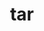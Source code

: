 ---
title: "tar"
layout: cache
categories: [package, develop-2023-12-10]
meta: {"versions": ["1.34"], "compilers": ["apple-clang@=15.0.0", "cce@=15.0.1", "gcc@=10.3.0", "gcc@=11.1.0", "gcc@=11.3.0", "gcc@=11.4.0", "gcc@=12.3.0", "gcc@=7.3.1", "gcc@=7.5.0", "gcc@=9.4.0", "oneapi@=2023.2.0"], "oss": ["amzn2", "rhel8", "sle_hpc15", "ubuntu18.04", "ubuntu20.04", "ubuntu22.04", "ventura"], "platforms": ["darwin", "linux"], "targets": ["aarch64", "neoverse_n1", "neoverse_v1", "ppc64le", "x86_64_v3", "x86_64_v4", "zen4"], "stacks": ["aws-isc", "aws-isc-aarch64", "build_systems", "data-vis-sdk", "developer-tools", "e4s", "e4s-cray-rhel", "e4s-cray-sles", "e4s-neoverse_v1", "e4s-oneapi", "e4s-power", "e4s-rocm-external", "ml-darwin-aarch64-mps", "ml-linux-x86_64-cpu", "ml-linux-x86_64-cuda", "ml-linux-x86_64-rocm", "radiuss", "radiuss-aws", "radiuss-aws-aarch64", "root", "tutorial"], "num_specs": 18, "num_specs_by_stack": {"root": 18, "ml-darwin-aarch64-mps": 1, "radiuss-aws-aarch64": 2, "aws-isc-aarch64": 2, "aws-isc": 1, "radiuss-aws": 1, "build_systems": 1, "radiuss": 1, "developer-tools": 1, "e4s-cray-rhel": 1, "e4s-cray-sles": 1, "e4s-neoverse_v1": 1, "e4s-power": 1, "data-vis-sdk": 1, "e4s": 1, "e4s-rocm-external": 1, "e4s-oneapi": 1, "ml-linux-x86_64-cuda": 1, "ml-linux-x86_64-rocm": 1, "ml-linux-x86_64-cpu": 1, "tutorial": 2}}
spec_details: [{"hash": "2uqdae7uykmdzuucx6tkynykzmmfozva", "compiler": "apple-clang@=15.0.0", "versions": ["1.34"], "os": "ventura", "platform": "darwin", "target": "aarch64", "variants": ["build_system=autotools", "zip=pigz"], "stacks": ["root", "ml-darwin-aarch64-mps"], "size": "-", "tarball": "https://binaries.spack.io/develop-2023-12-10/build_cache/darwin-ventura-aarch64/apple-clang-15.0.0/tar-1.34/darwin-ventura-aarch64-apple-clang-15.0.0-tar-1.34-2uqdae7uykmdzuucx6tkynykzmmfozva.spack"}, {"hash": "znxrdetysptqfe3wfbaef6fp66e5ttk4", "compiler": "gcc@=7.3.1", "versions": ["1.34"], "os": "amzn2", "platform": "linux", "target": "aarch64", "variants": ["build_system=autotools", "zip=pigz"], "stacks": ["root", "radiuss-aws-aarch64"], "size": "-", "tarball": "https://binaries.spack.io/develop-2023-12-10/build_cache/linux-amzn2-aarch64/gcc-7.3.1/tar-1.34/linux-amzn2-aarch64-gcc-7.3.1-tar-1.34-znxrdetysptqfe3wfbaef6fp66e5ttk4.spack"}, {"hash": "4pluni5sg6s56k4khj5g23mv44y5dp3y", "compiler": "gcc@=7.3.1", "versions": ["1.34"], "os": "amzn2", "platform": "linux", "target": "aarch64", "variants": ["build_system=autotools", "zip=pigz"], "stacks": ["aws-isc-aarch64", "root"], "size": "-", "tarball": "https://binaries.spack.io/develop-2023-12-10/build_cache/linux-amzn2-aarch64/gcc-7.3.1/tar-1.34/linux-amzn2-aarch64-gcc-7.3.1-tar-1.34-4pluni5sg6s56k4khj5g23mv44y5dp3y.spack"}, {"hash": "ierv4y52lgvw32aybb557fyq54jtw4gu", "compiler": "gcc@=7.3.1", "versions": ["1.34"], "os": "amzn2", "platform": "linux", "target": "neoverse_n1", "variants": ["build_system=autotools", "zip=pigz"], "stacks": ["aws-isc-aarch64", "root"], "size": "-", "tarball": "https://binaries.spack.io/develop-2023-12-10/build_cache/linux-amzn2-neoverse_n1/gcc-7.3.1/tar-1.34/linux-amzn2-neoverse_n1-gcc-7.3.1-tar-1.34-ierv4y52lgvw32aybb557fyq54jtw4gu.spack"}, {"hash": "sjorjg2hczdl5uoo5ymh3uo27m4zd4ed", "compiler": "gcc@=7.3.1", "versions": ["1.34"], "os": "amzn2", "platform": "linux", "target": "neoverse_n1", "variants": ["build_system=autotools", "zip=pigz"], "stacks": ["root", "radiuss-aws-aarch64"], "size": "-", "tarball": "https://binaries.spack.io/develop-2023-12-10/build_cache/linux-amzn2-neoverse_n1/gcc-7.3.1/tar-1.34/linux-amzn2-neoverse_n1-gcc-7.3.1-tar-1.34-sjorjg2hczdl5uoo5ymh3uo27m4zd4ed.spack"}, {"hash": "lxwnk3wf7oud5oapt34e2rsb4mc64w6a", "compiler": "gcc@=7.3.1", "versions": ["1.34"], "os": "amzn2", "platform": "linux", "target": "x86_64_v3", "variants": ["build_system=autotools", "zip=pigz"], "stacks": ["aws-isc", "root"], "size": "-", "tarball": "https://binaries.spack.io/develop-2023-12-10/build_cache/linux-amzn2-x86_64_v3/gcc-7.3.1/tar-1.34/linux-amzn2-x86_64_v3-gcc-7.3.1-tar-1.34-lxwnk3wf7oud5oapt34e2rsb4mc64w6a.spack"}, {"hash": "j7juogbdbkoqelav2iozq3axha2dsre5", "compiler": "gcc@=7.3.1", "versions": ["1.34"], "os": "amzn2", "platform": "linux", "target": "x86_64_v3", "variants": ["build_system=autotools", "zip=pigz"], "stacks": ["root", "radiuss-aws"], "size": "-", "tarball": "https://binaries.spack.io/develop-2023-12-10/build_cache/linux-amzn2-x86_64_v3/gcc-7.3.1/tar-1.34/linux-amzn2-x86_64_v3-gcc-7.3.1-tar-1.34-j7juogbdbkoqelav2iozq3axha2dsre5.spack"}, {"hash": "6sxmeu7jdeq5d5hda6hyqqpj6k6m4kd5", "compiler": "gcc@=7.5.0", "versions": ["1.34"], "os": "ubuntu18.04", "platform": "linux", "target": "x86_64_v3", "variants": ["build_system=autotools", "zip=pigz"], "stacks": ["build_systems", "radiuss", "developer-tools", "root"], "size": "-", "tarball": "https://binaries.spack.io/develop-2023-12-10/build_cache/linux-ubuntu18.04-x86_64_v3/gcc-7.5.0/tar-1.34/linux-ubuntu18.04-x86_64_v3-gcc-7.5.0-tar-1.34-6sxmeu7jdeq5d5hda6hyqqpj6k6m4kd5.spack"}, {"hash": "zc3jvlxnahpmyex6b4nbhm6smsyylw4p", "compiler": "cce@=15.0.1", "versions": ["1.34"], "os": "rhel8", "platform": "linux", "target": "zen4", "variants": ["build_system=autotools", "zip=pigz"], "stacks": ["root", "e4s-cray-rhel"], "size": "-", "tarball": "https://binaries.spack.io/develop-2023-12-10/build_cache/linux-rhel8-zen4/cce-15.0.1/tar-1.34/linux-rhel8-zen4-cce-15.0.1-tar-1.34-zc3jvlxnahpmyex6b4nbhm6smsyylw4p.spack"}, {"hash": "ea34zjnnolnsbqet3wofmqbv7z4bssj6", "compiler": "gcc@=10.3.0", "versions": ["1.34"], "os": "sle_hpc15", "platform": "linux", "target": "x86_64_v4", "variants": ["build_system=autotools", "zip=pigz"], "stacks": ["root", "e4s-cray-sles"], "size": "-", "tarball": "https://binaries.spack.io/develop-2023-12-10/build_cache/linux-sle_hpc15-x86_64_v4/gcc-10.3.0/tar-1.34/linux-sle_hpc15-x86_64_v4-gcc-10.3.0-tar-1.34-ea34zjnnolnsbqet3wofmqbv7z4bssj6.spack"}, {"hash": "xyuy5xaspz45iumqxdfuinpasv33jyuv", "compiler": "gcc@=11.4.0", "versions": ["1.34"], "os": "ubuntu20.04", "platform": "linux", "target": "neoverse_v1", "variants": ["build_system=autotools", "zip=pigz"], "stacks": ["e4s-neoverse_v1", "root"], "size": "-", "tarball": "https://binaries.spack.io/develop-2023-12-10/build_cache/linux-ubuntu20.04-neoverse_v1/gcc-11.4.0/tar-1.34/linux-ubuntu20.04-neoverse_v1-gcc-11.4.0-tar-1.34-xyuy5xaspz45iumqxdfuinpasv33jyuv.spack"}, {"hash": "x3xmtqisaunmam4pjuo7mgn7fig4rppm", "compiler": "gcc@=9.4.0", "versions": ["1.34"], "os": "ubuntu20.04", "platform": "linux", "target": "ppc64le", "variants": ["build_system=autotools", "zip=pigz"], "stacks": ["e4s-power", "root"], "size": "-", "tarball": "https://binaries.spack.io/develop-2023-12-10/build_cache/linux-ubuntu20.04-ppc64le/gcc-9.4.0/tar-1.34/linux-ubuntu20.04-ppc64le-gcc-9.4.0-tar-1.34-x3xmtqisaunmam4pjuo7mgn7fig4rppm.spack"}, {"hash": "5q2xldkvgecz3zxdx6c5cpydvhei2e7w", "compiler": "gcc@=11.1.0", "versions": ["1.34"], "os": "ubuntu20.04", "platform": "linux", "target": "x86_64_v3", "variants": ["build_system=autotools", "zip=pigz"], "stacks": ["data-vis-sdk", "root"], "size": "-", "tarball": "https://binaries.spack.io/develop-2023-12-10/build_cache/linux-ubuntu20.04-x86_64_v3/gcc-11.1.0/tar-1.34/linux-ubuntu20.04-x86_64_v3-gcc-11.1.0-tar-1.34-5q2xldkvgecz3zxdx6c5cpydvhei2e7w.spack"}, {"hash": "fe6ishwssarf3m5sew7g6vyu44e3im4q", "compiler": "gcc@=11.4.0", "versions": ["1.34"], "os": "ubuntu20.04", "platform": "linux", "target": "x86_64_v3", "variants": ["build_system=autotools", "zip=pigz"], "stacks": ["e4s", "root", "e4s-rocm-external"], "size": "-", "tarball": "https://binaries.spack.io/develop-2023-12-10/build_cache/linux-ubuntu20.04-x86_64_v3/gcc-11.4.0/tar-1.34/linux-ubuntu20.04-x86_64_v3-gcc-11.4.0-tar-1.34-fe6ishwssarf3m5sew7g6vyu44e3im4q.spack"}, {"hash": "szajtcdksy74opsq4czpqbnnyfs6s4ow", "compiler": "oneapi@=2023.2.0", "versions": ["1.34"], "os": "ubuntu20.04", "platform": "linux", "target": "x86_64_v3", "variants": ["build_system=autotools", "zip=pigz"], "stacks": ["e4s-oneapi", "root"], "size": "-", "tarball": "https://binaries.spack.io/develop-2023-12-10/build_cache/linux-ubuntu20.04-x86_64_v3/oneapi-2023.2.0/tar-1.34/linux-ubuntu20.04-x86_64_v3-oneapi-2023.2.0-tar-1.34-szajtcdksy74opsq4czpqbnnyfs6s4ow.spack"}, {"hash": "knve3ob7g3tvdkganwakksy2bhqamn4u", "compiler": "gcc@=11.3.0", "versions": ["1.34"], "os": "ubuntu22.04", "platform": "linux", "target": "x86_64_v3", "variants": ["build_system=autotools", "zip=pigz"], "stacks": ["ml-linux-x86_64-cuda", "ml-linux-x86_64-rocm", "root", "ml-linux-x86_64-cpu"], "size": "-", "tarball": "https://binaries.spack.io/develop-2023-12-10/build_cache/linux-ubuntu22.04-x86_64_v3/gcc-11.3.0/tar-1.34/linux-ubuntu22.04-x86_64_v3-gcc-11.3.0-tar-1.34-knve3ob7g3tvdkganwakksy2bhqamn4u.spack"}, {"hash": "hsd53q6b4grsjrknpqahuino4afudco3", "compiler": "gcc@=11.4.0", "versions": ["1.34"], "os": "ubuntu22.04", "platform": "linux", "target": "x86_64_v3", "variants": ["build_system=autotools", "zip=pigz"], "stacks": ["root", "tutorial"], "size": "-", "tarball": "https://binaries.spack.io/develop-2023-12-10/build_cache/linux-ubuntu22.04-x86_64_v3/gcc-11.4.0/tar-1.34/linux-ubuntu22.04-x86_64_v3-gcc-11.4.0-tar-1.34-hsd53q6b4grsjrknpqahuino4afudco3.spack"}, {"hash": "on5jsalqouhgpaqjiqmdtxsbdbslkm5b", "compiler": "gcc@=12.3.0", "versions": ["1.34"], "os": "ubuntu22.04", "platform": "linux", "target": "x86_64_v3", "variants": ["build_system=autotools", "zip=pigz"], "stacks": ["root", "tutorial"], "size": "-", "tarball": "https://binaries.spack.io/develop-2023-12-10/build_cache/linux-ubuntu22.04-x86_64_v3/gcc-12.3.0/tar-1.34/linux-ubuntu22.04-x86_64_v3-gcc-12.3.0-tar-1.34-on5jsalqouhgpaqjiqmdtxsbdbslkm5b.spack"}]
---